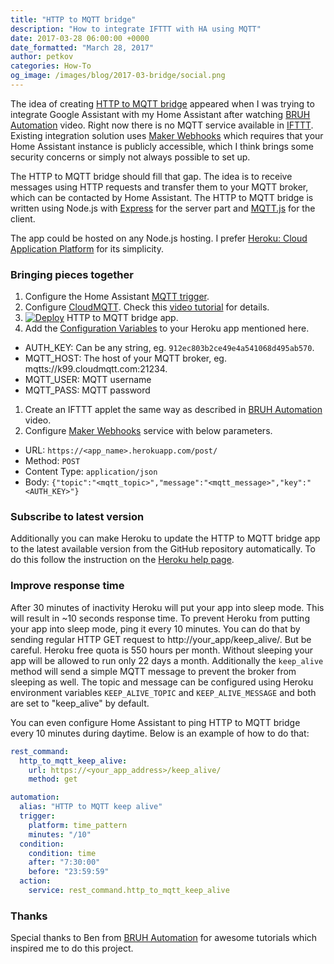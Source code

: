 ```yaml
---
title: "HTTP to MQTT bridge"
description: "How to integrate IFTTT with HA using MQTT"
date: 2017-03-28 06:00:00 +0000
date_formatted: "March 28, 2017"
author: petkov
categories: How-To
og_image: /images/blog/2017-03-bridge/social.png
---
```


The idea of creating [HTTP to MQTT bridge](https://github.com/petkov/http_to_mqtt) appeared when I was trying to integrate Google Assistant with my Home Assistant after watching [BRUH Automation](https://youtu.be/087tQ7Ly7f4?t=265) video. Right now there is no MQTT service available in [IFTTT](https://ifttt.com/about). Existing integration solution uses [Maker Webhooks](https://ifttt.com/maker_webhooks) which requires that your Home Assistant instance is publicly accessible, which I think brings some security concerns or simply not always possible to set up.

The HTTP to MQTT bridge should fill that gap. The idea is to receive messages using HTTP requests and transfer them to your MQTT broker, which can be contacted by Home Assistant. The HTTP to MQTT bridge is written using Node.js with [Express](https://expressjs.com/) for the server part and [MQTT.js](https://www.npmjs.com/package/mqtt) for the client.

<!--more-->

The app could be hosted on any Node.js hosting. I prefer [Heroku: Cloud Application Platform](https://www.heroku.com/home) for its simplicity.

### Bringing pieces together

1. Configure the Home Assistant [MQTT trigger](/docs/automation/trigger/#mqtt-trigger).
1. Configure [CloudMQTT](https://www.cloudmqtt.com/). Check this [video tutorial](https://www.youtube.com/watch?v=VaWdvVVYU3A) for details.
1. [![Deploy](https://www.herokucdn.com/deploy/button.svg)](https://heroku.com/deploy?template=https://github.com/petkov/http_to_mqtt) HTTP to MQTT bridge app.
1. Add the [Configuration Variables](https://devcenter.heroku.com/articles/config-vars#setting-up-config-vars-for-a-deployed-application) to your Heroku app mentioned here.
  - AUTH_KEY: Can be any string, eg. `912ec803b2ce49e4a541068d495ab570`.
  - MQTT_HOST: The host of your MQTT broker, eg. mqtts://k99.cloudmqtt.com:21234.
  - MQTT_USER: MQTT username
  - MQTT_PASS: MQTT password
1. Create an IFTTT applet the same way as described in [BRUH Automation](https://youtu.be/087tQ7Ly7f4?t=265) video.
1. Configure [Maker Webhooks](https://ifttt.com/maker_webhooks) service with below parameters.
  - URL: `https://<app_name>.herokuapp.com/post/`
  - Method: `POST`
  - Content Type: `application/json`
  - Body: `{"topic":"<mqtt_topic>","message":"<mqtt_message>","key":"<AUTH_KEY>"}`

### Subscribe to latest version

Additionally you can make Heroku to update the HTTP to MQTT bridge app to the latest available version from the GitHub repository automatically. To do this follow the instruction on the [Heroku help page](https://devcenter.heroku.com/articles/github-integration#automatic-deploys).

### Improve response time

After 30 minutes of inactivity Heroku will put your app into sleep mode. This will result in ~10 seconds response time. To prevent Heroku from putting your app into sleep mode, ping it every 10 minutes. You can do that by sending regular HTTP GET request to http://your_app/keep_alive/. But be careful. Heroku free quota is 550 hours per month. Without sleeping your app will be allowed to run only 22 days a month. Additionally the `keep_alive` method will send a simple MQTT message to prevent the broker from sleeping as well. The topic and message can be configured using Heroku environment variables `KEEP_ALIVE_TOPIC` and `KEEP_ALIVE_MESSAGE` and both are set to "keep_alive" by default.

You can even configure Home Assistant to ping HTTP to MQTT bridge every 10 minutes during daytime. Below is an example of how to do that:

```yaml
rest_command:
  http_to_mqtt_keep_alive:
    url: https://<your_app_address>/keep_alive/
    method: get

automation:
  alias: "HTTP to MQTT keep alive"
  trigger:
    platform: time_pattern
    minutes: "/10"
  condition:
    condition: time
    after: "7:30:00"
    before: "23:59:59"
  action:
    service: rest_command.http_to_mqtt_keep_alive
```

### Thanks

Special thanks to Ben from [BRUH Automation](https://www.youtube.com/channel/UCLecVrux63S6aYiErxdiy4w/featured) for awesome tutorials which inspired me to do this project.
